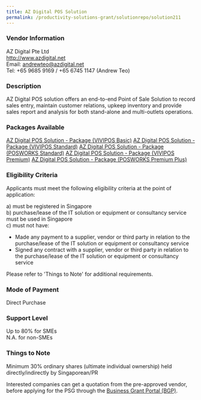 ```yaml
---
title: AZ Digital POS Solution
permalink: /productivity-solutions-grant/solutionrepo/solution211
---
```


### Vendor Information
AZ Digital Pte Ltd<br>http://www.azdigital.net<br>Email: andrewteo@azdigital.net<br>Tel: +65 9685 9169 / +65 6745 1147 (Andrew Teo)

### Description

AZ Digital POS solution offers an end-to-end Point of Sale Solution to record sales entry, maintain customer relations, upkeep inventory and provide sales report and analysis for both stand-alone and multi-outlets operations. 

### Packages Available

<a href='https://www.gobusiness.gov.sg/images/psg/Desensitised_AZ_Digital_Annex 3_CR_wef_8May2020_Part_1.pdf' target='_blank'>AZ Digital POS Solution - Package (VIVIPOS Basic)</a>
<a href='https://www.gobusiness.gov.sg/images/psg/Desensitised_AZ_Digital_Annex 3_CR_wef_8May2020_Part_2.pdf' target='_blank'>AZ Digital POS Solution - Package (VIVIPOS Standard)</a>
<a href='https://www.gobusiness.gov.sg/images/psg/Desensitised_AZ_Digital_Annex 3_CR_wef_8May2020_Part_3.pdf' target='_blank'>AZ Digital POS Solution - Package (POSWORKS Standard)</a>
<a href='https://www.gobusiness.gov.sg/images/psg/Desensitised_AZ_Digital_Annex 3_CR_wef_8May2020_Part_4.pdf' target='_blank'>AZ Digital POS Solution - Package (VIVIPOS Premium)</a>
<a href='https://www.gobusiness.gov.sg/images/psg/Desensitised_AZ_Digital_Annex 3_CR_wef_8May2020_Part_5.pdf' target='_blank'>AZ Digital POS Solution - Package (POSWORKS Premium Plus)</a>

### Eligibility Criteria

Applicants must meet the following eligibility criteria at the point of application:

a) must be registered in Singapore <br>
b) purchase/lease of the IT solution or equipment or consultancy service must be used in Singapore <br>
c) must not have:
- Made any payment to a supplier, vendor or third party in relation to the purchase/lease of the IT solution or equipment or consultancy service
- Signed any contract with a supplier, vendor or third party in relation to the purchase/lease of the IT solution or equipment or consultancy service

Please refer to 'Things to Note' for additional requirements.

### Mode of Payment
Direct Purchase

### Support Level
Up to 80% for SMEs <br>
N.A. for non-SMEs

### Things to Note
Minimum 30% ordinary shares (ultimate individual ownership) held directly/indirectly by Singaporean/PR

Interested companies can get a quotation from the pre-approved vendor, before applying for the PSG through the <a target='_blank' href='https://www.businessgrants.gov.sg/'>Business Grant Portal (BGP)</a>.
